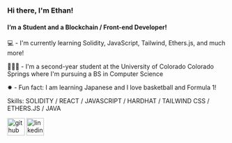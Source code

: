### Hi there, I'm Ethan!

#### I’m a Student and a Blockchain / Front-end Developer!

💻 - I'm currently learning Solidity, JavaScript, Tailwind, Ethers.js, and much more!

👨🏻‍🎓 - I'm a second-year student at the University of Colorado Colorado Springs where I'm pursuing a BS in Computer Science

✸ - Fun fact: I am learning Japanese and I love basketball and Formula 1! 

Skills: SOLIDITY / REACT / JAVASCRIPT / HARDHAT / TAILWIND CSS / ETHERS.JS / JAVA




[<img src='https://cdn.jsdelivr.net/npm/simple-icons@3.0.1/icons/github.svg' alt='github' height='40'>](https://github.com/EthanWHarvey)  [<img src='https://cdn.jsdelivr.net/npm/simple-icons@3.0.1/icons/linkedin.svg' alt='linkedin' height='40'>](https://www.linkedin.com/in/ethan-harvey-x10i/)  




